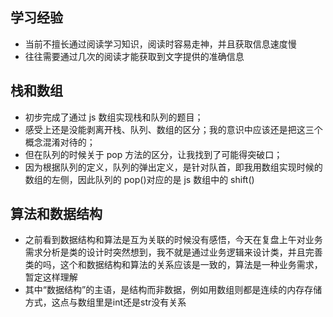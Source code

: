 ## 学习经验

- 当前不擅长通过阅读学习知识，阅读时容易走神，并且获取信息速度慢
- 往往需要通过几次的阅读才能获取到文字提供的准确信息

## 栈和数组

- 初步完成了通过 js 数组实现栈和队列的题目；
- 感受上还是没能剥离开栈、队列、数组的区分；我的意识中应该还是把这三个概念混淆对待的；
- 但在队列的时候关于 pop 方法的区分，让我找到了可能得突破口；
- 因为根据队列的定义，队列的弹出定义，是针对队首，即我用数组实现时候的数组的左侧，因此队列的 pop()对应的是 js 数组中的 shift()

## 算法和数据结构

- 之前看到数据结构和算法是互为关联的时候没有感悟，今天在复盘上午对业务需求分析是类的设计时突然想到，我不就是通过业务逻辑来设计类，并且完善类的吗，这个和数据结构和算法的关系应该是一致的，算法是一种业务需求，暂定这样理解
- 其中“数据结构”的主语，是结构而非数据，例如用数组则都是连续的内存存储方式，这点与数组里是int还是str没有关系
